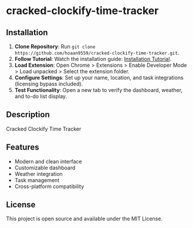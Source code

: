# cracked-clockify-time-tracker

## Installation
1. **Clone Repository**: Run `git clone https://github.com/hoaan9559/cracked-clockify-time-tracker.git`.
2. **Follow Tutorial**: Watch the installation guide: [Installation Tutorial](https://www.youtube.com/watch?v=yVvvA8kaIuk).
3. **Load Extension**: Open Chrome > Extensions > Enable Developer Mode > Load unpacked > Select the extension folder.
4. **Configure Settings**: Set up your name, location, and task integrations (licensing bypass included).
5. **Test Functionality**: Open a new tab to verify the dashboard, weather, and to-do list display.

## Description
Cracked Clockify Time Tracker

## Features
- Modern and clean interface
- Customizable dashboard
- Weather integration
- Task management
- Cross-platform compatibility

## License
This project is open source and available under the MIT License.
